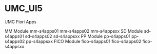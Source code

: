 # UMC_UI5
UMC Fiori Apps

MM Module
   mm-s4apps01
   mm-s4apps02
   mm-s4appsxx
SD Module
   sd-s4apps01
   sd-s4apps02
   sd-s4appsxx
PP Module
   pp-s4apps01
   pp-s4apps02
   pp-s4appsxx
FICO Module
   fico-s4apps01
   fico-s4apps02
   fico-s4appsxx
